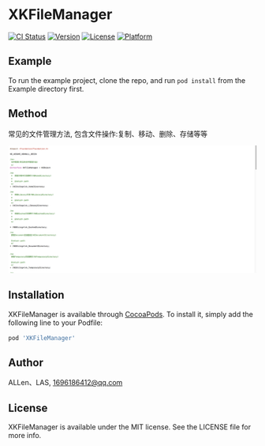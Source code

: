 # XKFileManager

[![CI Status](http://img.shields.io/travis/ALLen、LAS/XKFileManager.svg?style=flat)](https://travis-ci.org/ALLen、LAS/XKFileManager)
[![Version](https://img.shields.io/cocoapods/v/XKFileManager.svg?style=flat)](http://cocoapods.org/pods/XKFileManager)
[![License](https://img.shields.io/cocoapods/l/XKFileManager.svg?style=flat)](http://cocoapods.org/pods/XKFileManager)
[![Platform](https://img.shields.io/cocoapods/p/XKFileManager.svg?style=flat)](http://cocoapods.org/pods/XKFileManager)

## Example

To run the example project, clone the repo, and run `pod install` from the Example directory first.

## Method
 
常见的文件管理方法, 包含文件操作:复制、移动、删除、存储等等 

![](images/file.png)


## Installation

XKFileManager is available through [CocoaPods](http://cocoapods.org). To install
it, simply add the following line to your Podfile:

```ruby
pod 'XKFileManager'
```

## Author

ALLen、LAS, 1696186412@qq.com

## License

XKFileManager is available under the MIT license. See the LICENSE file for more info.
